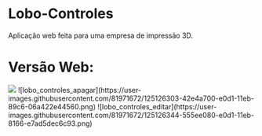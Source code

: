 
# Lobo-Controles
Aplicação web feita para uma empresa de impressão 3D.
<h1>Versão Web:</h1>
<img src = [lobo_controles](https://user-images.githubusercontent.com/81971672/125126001-d8cc0200-e0d0-11eb-8dc9-98dc79966406.png)>
![lobo_controles_apagar](https://user-images.githubusercontent.com/81971672/125126303-42e4a700-e0d1-11eb-89c6-06a422e44560.png)
![lobo_controles_editar](https://user-images.githubusercontent.com/81971672/125126344-555ee080-e0d1-11eb-8166-e7ad5dec6c93.png)

